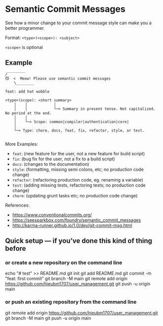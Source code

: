 # Semantic Commit Messages

See how a minor change to your commit message style can make you a better programmer.

Format: `<type>(<scope>): <subject>`

`<scope>` is optional

## Example

```
/‾‾‾‾‾‾‾‾
😼  <  Meow! Please use semantic commit messages
    \________

feat: add hat wobble

<type>(scope): <short summary>
    │    │            │
    │    │            └─> Summary in present tense. Not capitalized. No period at the end. 
    │    │
    │    └─> Scope: common|compiler|authentication|core|
    │                                                                                          
    └─> Type: chore, docs, feat, fix, refactor, style, or test.


```

More Examples:

- `feat`: (new feature for the user, not a new feature for build script)
- `fix`: (bug fix for the user, not a fix to a build script)
- `docs`: (changes to the documentation)
- `style`: (formatting, missing semi colons, etc; no production code change)
- `refactor`: (refactoring production code, eg. renaming a variable)
- `test`: (adding missing tests, refactoring tests; no production code change)
- `chore`: (updating grunt tasks etc; no production code change)

References:

- https://www.conventionalcommits.org/
- https://seesparkbox.com/foundry/semantic_commit_messages
- http://karma-runner.github.io/1.0/dev/git-commit-msg.html


## Quick setup — if you’ve done this kind of thing before

### or create a new repository on the command line

echo "# test" >> README.md
git init
git add README.md
git commit -m "feat: first commit"
git branch -M main
git remote add origin https://github.com/hieubm1707/user_management.git
git push -u origin main

### or push an existing repository from the command line

git remote add origin https://github.com/hieubm1707/user_management.git
git branch -M main
git push -u origin main




